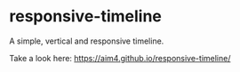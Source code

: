 # responsive-timeline

A simple, vertical and responsive timeline.

Take a look here: https://aim4.github.io/responsive-timeline/
